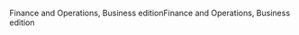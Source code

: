 <span data-ttu-id="36341-101">Finance and Operations, Business edition</span><span class="sxs-lookup"><span data-stu-id="36341-101">Finance and Operations, Business edition</span></span>
